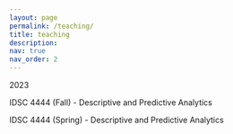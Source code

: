 ```yaml
---
layout: page
permalink: /teaching/
title: teaching
description:
nav: true
nav_order: 2
---
```


2023

IDSC 4444 (Fall) - Descriptive and Predictive Analytics

IDSC 4444 (Spring) - Descriptive and Predictive Analytics